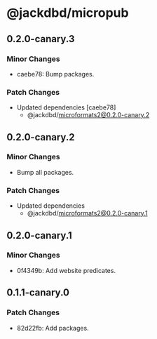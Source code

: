 # @jackdbd/micropub

## 0.2.0-canary.3

### Minor Changes

- caebe78: Bump packages.

### Patch Changes

- Updated dependencies [caebe78]
  - @jackdbd/microformats2@0.2.0-canary.2

## 0.2.0-canary.2

### Minor Changes

- Bump all packages.

### Patch Changes

- Updated dependencies
  - @jackdbd/microformats2@0.2.0-canary.1

## 0.2.0-canary.1

### Minor Changes

- 0f4349b: Add website predicates.

## 0.1.1-canary.0

### Patch Changes

- 82d22fb: Add packages.
